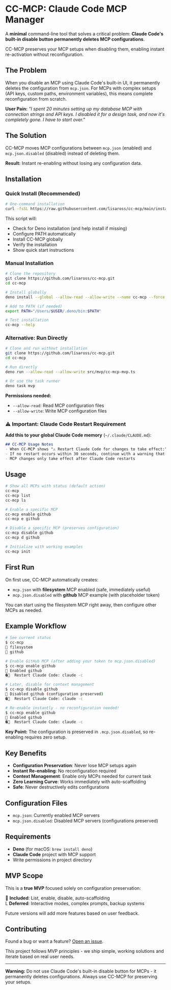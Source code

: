 # CC-MCP: Claude Code MCP Manager

A **minimal** command-line tool that solves a critical problem: **Claude Code's built-in disable button permanently deletes MCP configurations**.

CC-MCP preserves your MCP setups when disabling them, enabling instant re-activation without reconfiguration.

## The Problem

When you disable an MCP using Claude Code's built-in UI, it permanently deletes the configuration from `mcp.json`. For MCPs with complex setups (API keys, custom paths, environment variables), this means complete reconfiguration from scratch.

**User Pain:** *"I spent 20 minutes setting up my database MCP with connection strings and API keys. I disabled it for a design task, and now it's completely gone. I have to start over."*

## The Solution

CC-MCP moves MCP configurations between `mcp.json` (enabled) and `mcp.json.disabled` (disabled) instead of deleting them.

**Result:** Instant re-enabling without losing any configuration data.

## Installation

### Quick Install (Recommended)

```bash
# One-command installation
curl -fsSL https://raw.githubusercontent.com/lisaross/cc-mcp/main/install.sh | sh
```

This script will:
- Check for Deno installation (and help install if missing)
- Configure PATH automatically
- Install CC-MCP globally
- Verify the installation
- Show quick start instructions

### Manual Installation

```bash
# Clone the repository
git clone https://github.com/lisaross/cc-mcp.git
cd cc-mcp

# Install globally  
deno install --global --allow-read --allow-write --name cc-mcp --force src/mvp/cc-mcp-mvp.ts

# Add to PATH (if needed)
export PATH="/Users/$USER/.deno/bin:$PATH"

# Test installation
cc-mcp --help
```

### Alternative: Run Directly

```bash
# Clone and run without installation
git clone https://github.com/lisaross/cc-mcp.git
cd cc-mcp

# Run directly
deno run --allow-read --allow-write src/mvp/cc-mcp-mvp.ts

# Or use the task runner
deno task mvp
```

**Permissions needed:**

- `--allow-read`: Read MCP configuration files
- `--allow-write`: Write MCP configuration files

### ⚠️ Important: Claude Code Restart Requirement

**Add this to your global Claude Code memory** (`~/.claude/CLAUDE.md`):

```markdown
## CC-MCP Usage Notes
- When CC-MCP shows "⚠️ Restart Claude Code for changes to take effect:", inform the user that a restart is required before MCP changes take effect
- If no restart occurs within 30 seconds, continue with a warning that MCP changes may not be active
- MCP changes only take effect after Claude Code restarts
```

## Usage

```bash
# Show all MCPs with status (default action)
cc-mcp
cc-mcp list
cc-mcp ls

# Enable a specific MCP 
cc-mcp enable github
cc-mcp e github

# Disable a specific MCP (preserves configuration)
cc-mcp disable github  
cc-mcp d github

# Initialize with working examples
cc-mcp init
```

## First Run

On first use, CC-MCP automatically creates:

- `mcp.json` with **filesystem** MCP enabled (safe, immediately useful)
- `mcp.json.disabled` with **github** MCP example (with placeholder token)

You can start using the filesystem MCP right away, then configure other MCPs as needed.

## Example Workflow

```bash
# See current status
$ cc-mcp
 filesystem
 github

# Enable GitHub MCP (after adding your token to mcp.json.disabled)
$ cc-mcp enable github
 Enabled github
�  Restart Claude Code: claude -c

# Later, disable for context management
$ cc-mcp disable github
 Disabled github (configuration preserved)
�  Restart Claude Code: claude -c

# Re-enable instantly - no reconfiguration needed!
$ cc-mcp enable github
 Enabled github
�  Restart Claude Code: claude -c
```

**Key Point:** The configuration is preserved in `.mcp.json.disabled`, so re-enabling requires zero setup.

## Key Benefits

- **Configuration Preservation**: Never lose MCP setups again
- **Instant Re-enabling**: No reconfiguration required
- **Context Management**: Enable only MCPs needed for current task
- **Zero Learning Curve**: Works immediately with auto-scaffolding
- **Safe**: Never destructively edits configurations

## Configuration Files

- `mcp.json`: Currently enabled MCP servers
- `mcp.json.disabled`: Disabled MCP servers (configurations preserved)

## Requirements

- **Deno** (for macOS: `brew install deno`)
- **Claude Code** project with MCP support
- Write permissions in project directory

## MVP Scope

This is a **true MVP** focused solely on configuration preservation:

 **Included**: List, enable, disable, auto-scaffolding  
L **Deferred**: Interactive modes, complex prompts, backup systems

Future versions will add more features based on user feedback.

## Contributing

Found a bug or want a feature? [Open an issue](https://github.com/lisaross/cc-mcp/issues).

This project follows MVP principles - we ship simple, working solutions and iterate based on real user needs.

---

**Warning:** Do not use Claude Code's built-in disable button for MCPs - it permanently deletes configurations. Always use CC-MCP for preserving your setups.
